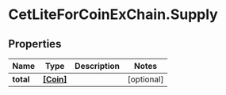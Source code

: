 # CetLiteForCoinExChain.Supply

## Properties
Name | Type | Description | Notes
------------ | ------------- | ------------- | -------------
**total** | [**[Coin]**](Coin.md) |  | [optional] 
